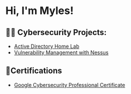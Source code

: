 <h1>Hi, I'm Myles! <br/>

<h2>👨‍💻 Cybersecurity Projects:</h2>


  - [Active Directory Home Lab](https://github.com/MylesOkine/ActiveDirectoryLab)
  - [Vulnerability Management with Nessus](https://github.com/joshmadakor1/Algorithms-Practice)
  

<h2>📄Certifications</h2>
 
  - [Google Cybersecurity Professional Certificate](https://coursera.org/share/0ab0bf6751d9441397f93d1f1ab24b72)




